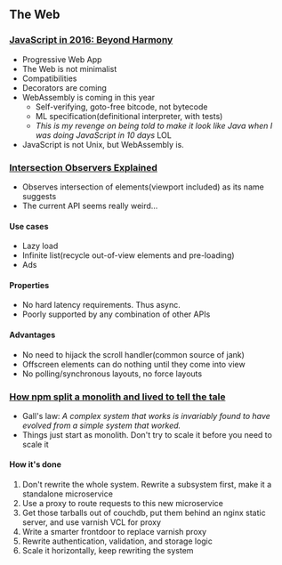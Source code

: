## The Web

### [JavaScript in 2016: Beyond Harmony](https://www.oreilly.com/ideas/brendan-eich-javascript-fluent-2016)

* Progressive Web App
* The Web is not minimalist
* Compatibilities
* Decorators are coming
* WebAssembly is coming in this year
  * Self-verifying, goto-free bitcode, not bytecode
  * ML specification(definitional interpreter, with tests)
  * *This is my revenge on being told to make it look like Java when I was doing JavaScript in 10 days* LOL
* JavaScript is not Unix, but WebAssembly is.

### [Intersection Observers Explained](https://github.com/WICG/IntersectionObserver/blob/master/explainer.md)

* Observes intersection of elements(viewport included) as its name suggests
* The current API seems really weird...

#### Use cases

* Lazy load
* Infinite list(recycle out-of-view elements and pre-loading)
* Ads

#### Properties

* No hard latency requirements. Thus async.
* Poorly supported by any combination of other APIs

#### Advantages

* No need to hijack the scroll handler(common source of jank)
* Offscreen elements can do nothing until they come into view
* No polling/synchronous layouts, no force layouts

### [How npm split a monolith and lived to tell the tale](https://www.oreilly.com/ideas/how-npm-split-a-monolith-and-lived-to-tell-the-tale)

* Gall's law: *A complex system that works is invariably found to have evolved from a simple system that worked.*
* Things just start as monolith. Don't try to scale it before you need to scale it

#### How it's done

1. Don't rewrite the whole system. Rewrite a subsystem first, make it a standalone microservice
2. Use a proxy to route requests to this new microservice
3. Get those tarballs out of couchdb, put them behind an nginx static server, and use varnish VCL for proxy
4. Write a smarter frontdoor to replace varnish proxy
5. Rewrite authentication, validation, and storage logic
6. Scale it horizontally, keep rewriting the system
